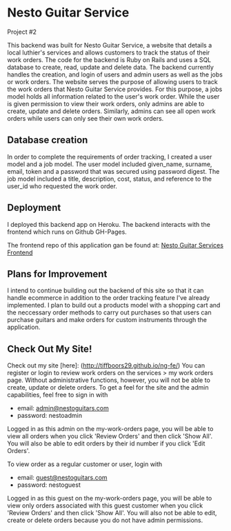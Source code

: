 # Nesto Guitar Service
Project #2

This backend was built for Nesto Guitar Service, a website that details a local luthier's services and allows customers to track the status of their work orders. The code for the backend is Ruby on Rails and uses a SQL database to create, read, update and delete data. The backend currently handles the creation, and login of users and admin users as well as the jobs or work orders. The website serves the purpose of allowing users to track the work orders that Nesto Guitar Service provides. For this purpose, a jobs model holds all information related to the user's work order. While the user is given permission to view their work orders, only admins are able to create, update and delete orders. Similarly, admins can see all open work orders while users can only see their own work orders.


## Database creation

In order to complete the requirements of order tracking, I created a user model and a job model. The user model included given_name, surname, email, token and a password that was secured using password digest. The job model included a title, description, cost, status, and reference to the user_id who requested the work order.


## Deployment

I deployed this backend app on Heroku. The backend interacts with the frontend which runs on Github GH-Pages.

The frontend repo of this application gan be found at: [Nesto Guitar Services Frontend](https://github.com/tiffboors29/ng-fe)



## Plans for Improvement

I intend to continue building out the backend of this site so that it can handle ecommerce in addition to the order tracking feature I've already implemented. I plan to build out a products model with a shopping cart and the neccessary order methods to carry out purchases so that users can purchase guitars and make orders for custom instruments through the application.


## Check Out My Site!

Check out my site [here]: (http://tiffboors29.github.io/ng-fe/)
You can register or login to review work orders on the services > my work orders page. Without administrative functions, however, you will not be able to create, update or delete orders.
To get a feel for the site and the admin capabilities, feel free to sign in with
* email: admin@nestoguitars.com
* password: nestoadmin

Logged in as this admin on the my-work-orders page, you will be able to view all orders when you click 'Review Orders' and then click 'Show All'. You will also be able to edit orders by their id number if you click 'Edit Orders'.

To view order as a regular customer or user, login with
* email: guest@nestoguitars.com
* password: nestoguest

Logged in as this guest on the my-work-orders page, you will be able to view only orders associated with this guest customer when you click 'Review Orders' and then click 'Show All'. You will also not be able to edit, create or delete orders because you do not have admin permissions.

